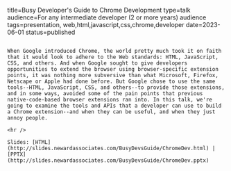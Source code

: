 title=Busy Developer's Guide to Chrome Development
type=talk
audience=For any intermediate developer (2 or more years) audience
tags=presentation, web,html,javascript,css,chrome,developer
date=2023-06-01
status=published
~~~~~~

When Google introduced Chrome, the world pretty much took it on faith that it would look to adhere to the Web standards: HTML, JavaScript, CSS, and others. And when Google sought to give developers opportunities to extend the browser using browser-specific extension points, it was nothing more subversive than what Microsoft, Firefox, Netscape or Apple had done before. But Google chose to use the same tools--HTML, JavaScript, CSS, and others--to provide those extensions, and in some ways, avoided some of the pain points that previous native-code-based browser extensions ran into. In this talk, we're going to examine the tools and APIs that a developer can use to build a Chrome extension--and when they can be useful, and when they just annoy people.
    
<hr />

Slides: [HTML](http://slides.newardassociates.com/BusyDevsGuide/ChromeDev.html) | [PPTX](http://slides.newardassociates.com/BusyDevsGuide/ChromeDev.pptx)

